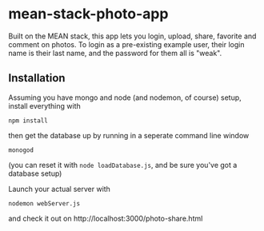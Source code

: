 # mean-stack-photo-app
Built on the MEAN stack, this app lets you login, upload, share, favorite and comment on photos. To login as a pre-existing example user, their login name is their last name, and the password for them all is "weak".
## Installation
Assuming you have mongo and node (and nodemon, of course) setup, install everything with
```
npm install
```
then get the database up by running in a seperate command line window

```
monogod
```

(you can reset it with `node loadDatabase.js`, and be sure you've got a database setup)

Launch your actual server with

```
nodemon webServer.js
```

and check it out on http://localhost:3000/photo-share.html
